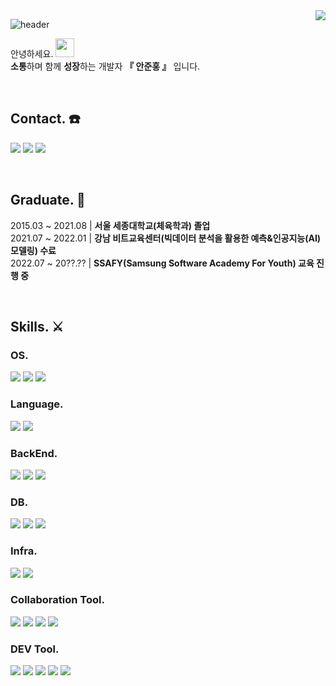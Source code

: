 <img align="right" src="https://hits.seeyoufarm.com/api/count/incr/badge.svg?url=https%3A%2F%2Fgithub.com%2Fjunhong625&count_bg=%235EDBDF&title_bg=%23000000&icon=&icon_color=%23E7E7E7&title=hits&edge_flat=false">


![header](https://capsule-render.vercel.app/api?type=waving&color=auto&height=300&section=header&text=Coder%20JH⚽️&fontSize=50)



안녕하세요. 
<img height=30 src="https://camo.githubusercontent.com/e8e7b06ecf583bc040eb60e44eb5b8e0ecc5421320a92929ce21522dbc34c891/68747470733a2f2f6d656469612e67697068792e636f6d2f6d656469612f6876524a434c467a6361737252346961377a2f67697068792e676966">  
**소통**하며 함께 **성장**하는 개발자
**『 안준홍 』** 입니다. 

<br>

## Contact. ☎️
<a href="mailto:junhong625@naver.com"><img src="https://img.shields.io/badge/Naver-03C75A?style=flat&logo=naver&logoColor=white"/></a>
<a href="mailto:junhong625@gmail.com"><img src="https://img.shields.io/badge/Gmail-EA4335?style=flat&logo=gmail&logoColor=white"/></a>
<a href="https://github.com/junhong625"><img src="https://img.shields.io/badge/Github-181717?style=flat&logo=github&logoColor=white"/></a>

<br>

## Graduate. 🏫
2015.03 ~ 2021.08  |  **서울 세종대학교(체육학과) 졸업**  
2021.07 ~ 2022.01  |  **강남 비트교육센터(빅데이터 분석을 활용한 예측&인공지능(AI) 모델링) 수료**  
2022.07 ~ 20??.??  |  **SSAFY(Samsung Software Academy For Youth) 교육 진행 중**


<br>

## Skills. ⚔️

### OS.
<a href="https://www.microsoft.com/ko-kr/windows?r=1"><img src="https://img.shields.io/badge/Window-0078D7?style=flat&logo=microsoft&logoColor=white"/></a>
<a href="https://www.apple.com/kr/macos/monterey/"><img src="https://img.shields.io/badge/MacOS-000000?style=flat&logo=macos&logoColor=white"/></a>
<a href="https://ubuntu.com/"><img src="https://img.shields.io/badge/Ubuntu-E95420?style=flat&logo=ubuntu&logoColor=white"/></a>
<br>

### Language.
<a href="https://www.python.org/"><img src="https://img.shields.io/badge/Python-3776AB?style=flat&logo=python&logoColor=white"/></a>
<a href="https://www.java.com/"><img src="https://img.shields.io/badge/Java-007396?style=flat&logo=java&logoColor=white"/></a>
<br>

### BackEnd.
<a href="https://docs.djangoproject.com/intro/"><img src="https://img.shields.io/badge/Django-092E20?style=flat&logo=django&logoColor=white"/></a>
<a href="https://spring.io/"><img src="https://img.shields.io/badge/Spring Boot-6DB33F?style=flat&logo=Spring Boot&logoColor=white"/></a>
<a href="https://flask.palletsprojects.com/"><img src="https://img.shields.io/badge/Flask-000000?style=flat&logo=flask&logoColor=white"/></a>

### DB.
<a href="https://www.mysql.com/"><img src="https://img.shields.io/badge/MySQL-4479A1?style=flat&logo=mysql&logoColor=white"/></a>
<a href="https://sqlite.org/"><img src="https://img.shields.io/badge/SQLite-0096FF?style=flat&logo=sqlite&logoColor=white"/></a>
<a href="https://redis.io/"><img src="https://img.shields.io/badge/redis-DC382D?style=flat&logo=redis&logoColor=white"/></a>
<br>

### Infra.
<a href="https://docker.com/"><img src="https://img.shields.io/badge/docker-2496ED?style=flat&logo=docker&logoColor=white"/></a>
<a href="https://jenkins.io/"><img src="https://img.shields.io/badge/jenkins-D24939?style=flat&logo=jenkins&logoColor=white"/></a>
<br>

### Collaboration Tool.
<a href="https://git-scm.com/"><img src="https://img.shields.io/badge/Git-F05032?style=flat&logo=git&logoColor=white"/></a>
<a href="https://www.atlassian.com/ko/software/jira/"><img src="https://img.shields.io/badge/Jira-0052CC?style=flat&logo=jira software&logoColor=white"/></a>
<a href="https://www.google.com/intl/ko_KR/drive/"><img src="https://img.shields.io/badge/Google Drive-4285F4?style=flat&logo=google drive&logoColor=white"/></a>
<a href="https://notion.so"><img src="https://img.shields.io/badge/notion-000000?style=flat&logo=notion&logoColor=white"/></a>
<br>

### DEV Tool.
<a href="https://www.jetbrains.com/ko-kr/idea/"><img src="https://img.shields.io/badge/Intellij-000000?style=flat&logo=intellij idea&logoColor=white"/></a>
<a href="https://jupyter.org/"><img src="https://img.shields.io/badge/Jupyter Notebook-F37626?style=flat&logo=jupyter&logoColor=white"/></a>
<a href="https://postman.com/"><img src="https://img.shields.io/badge/Postman-FF6C37?style=flat&logo=postman&logoColor=white"/></a>
<a href="https://www.jetbrains.com/ko-kr/pycharm/"><img src="https://img.shields.io/badge/PyCharm-000000?style=flat&logo=PyCharm&logoColor=white"/></a>
<a href="https://code.visualstudio.com/"><img src="https://img.shields.io/badge/VSCode-6495ED?style=flat&logo=visualstudiocode&logoColor=white"/></a>
